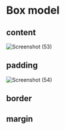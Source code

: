 ﻿# Box model

 ## content
![Screenshot (53)](https://github.com/FordPipatkittikul/LearningGit/assets/121902625/3d9646a3-1070-41f1-9c00-7542590d9a7e)
 ## padding
![Screenshot (54)](https://github.com/FordPipatkittikul/LearningGit/assets/121902625/d4cabe1b-e1d1-4840-9f5e-5f26cddef894)
 ## border

 ## margin

 


